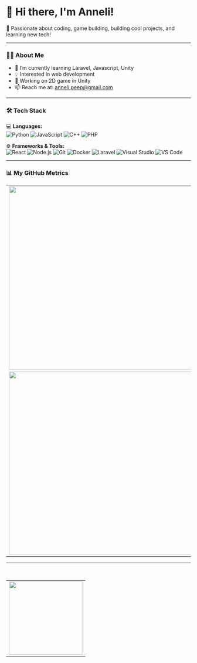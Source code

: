 # 👋 Hi there, I'm Anneli!

🚀 Passionate about coding, game building, building cool projects, and learning new tech!

---

### 🧑‍💻 About Me

- 🌱 I’m currently learning Laravel, Javascript, Unity
- 💡 Interested in web development
- 🔭 Working on 2D game in Unity
- 📫 Reach me at: anneli.peep@gmail.com

---

### 🛠️ Tech Stack

💻 **Languages:**  
![Python](https://img.shields.io/badge/Python-3572A5?logo=python&logoColor=white)
![JavaScript](https://img.shields.io/badge/JavaScript-F7DF1E?logo=javascript&logoColor=black)
![C++](https://img.shields.io/badge/C++-00599C?logo=c%2B%2B&logoColor=white)
![PHP](https://img.shields.io/badge/PHP-4F5D95?logo=php&logoColor=white)

⚙️ **Frameworks & Tools:**  
![React](https://img.shields.io/badge/React-61DAFB?logo=react&logoColor=white)
![Node.js](https://img.shields.io/badge/Node.js-339933?logo=node.js&logoColor=white)
![Git](https://img.shields.io/badge/Git-F05032?logo=git&logoColor=white)
![Docker](https://img.shields.io/badge/Docker-2496ED?logo=docker&logoColor=white)
![Laravel](https://img.shields.io/badge/Laravel-FF2D20?logo=laravel&logoColor=white)
![Visual Studio](https://img.shields.io/badge/Visual%20Studio-5C2D91?logo=microsoft-visual-studio&logoColor=white)
![VS Code](https://img.shields.io/badge/VS%20Code-007ACC?logo=visual-studio-code&logoColor=white)




---

### 📊 My GitHub Metrics

<table>
<tr>
<td><img src="https://github-readme-stats.vercel.app/api?username=anneli4&show_icons=true&theme=radical" width="500"></td>
<td><img src="https://github-readme-stats.vercel.app/api/top-langs/?username=anneli4&layout=compact&theme=radical" width="380"></td>
</tr>
<tr>
<td><img src="https://github-readme-streak-stats.herokuapp.com/?user=anneli4&theme=dark" width="500"></td>

</tr>
</table>

---

<br>
<table>
<tr>
<td><img src="https://komarev.com/ghpvc/?username=anneli4&color=%23ff79c6&label=Profile%20Views&style=for-the-badge" width="200"></td>
</tr>
</table>





